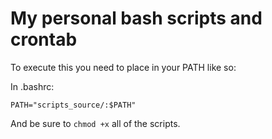 # My personal bash scripts and crontab

To execute this you need to place in your PATH like so:

In .bashrc:
```
PATH="scripts_source/:$PATH"
```

And be sure to ```chmod +x``` all of the scripts.
